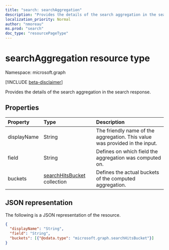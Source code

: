 ```yaml
---
title: "search: searchAggregation"
description: "Provides the details of the search aggregation in the search response."
localization_priority: Normal
author: "nmoreau"
ms.prod: "search"
doc_type: "resourcePageType"
---
```


# searchAggregation resource type

Namespace: microsoft.graph

[!INCLUDE [beta-disclaimer](../../includes/beta-disclaimer.md)]

Provides the details of the search aggregation in the search response.

## Properties

| Property     | Type        | Description |
|:-------------|:------------|:------------|
|displayName|String| The friendly name of the aggregation. This value was provided in the input.|
|field|String| Defines on which field the aggregation was computed on.|
|buckets|[searchHitsBucket](searchhitsbucket.md) collection| Defines the actual buckets of the computed aggregation.|

## JSON representation

The following is a JSON representation of the resource.

```json
{
  "displayName": "String",
  "field": "String",  
  "buckets": [{"@odata.type": "microsoft.graph.searchHitsBucket"}]
}
```